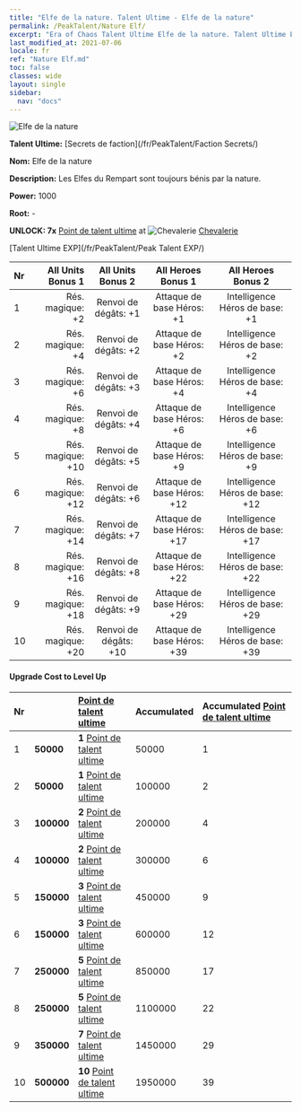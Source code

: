 ```yaml
---
title: "Elfe de la nature. Talent Ultime - Elfe de la nature"
permalink: /PeakTalent/Nature Elf/
excerpt: "Era of Chaos Talent Ultime Elfe de la nature. Talent Ultime Elfe de la nature. Elfe de la nature"
last_modified_at: 2021-07-06
locale: fr
ref: "Nature Elf.md"
toc: false
classes: wide
layout: single
sidebar:
  nav: "docs"
---
```


  ![Elfe de la nature](/images/pt/talent_3007.png)

  **Talent Ultime:** [Secrets de faction](/fr/PeakTalent/Faction Secrets/)

  **Nom:** Elfe de la nature

  **Description:** Les Elfes du Rempart sont toujours bénis par la nature.

  **Power:** 1000

  **Root:** -

  **UNLOCK: 7x** [Point de talent ultime](/ItemsFR/con_934/) at ![Chevalerie](/images/pt/talent_3006.png) [Chevalerie](/fr/PeakTalent/Chivalry/)

  [Talent Ultime EXP](/fr/PeakTalent/Peak Talent EXP/)

  | Nr | All Units Bonus 1 | All Units Bonus 2 | All Heroes Bonus 1 | All Heroes Bonus 2 |
  |:---|--------------:|:-------------:|:-------------:|:-------------:|
  | 1 | Rés. magique: +2 | Renvoi de dégâts: +1 | Attaque de base Héros: +1 | Intelligence Héros de base: +1 |
  | 2 | Rés. magique: +4 | Renvoi de dégâts: +2 | Attaque de base Héros: +2 | Intelligence Héros de base: +2 |
  | 3 | Rés. magique: +6 | Renvoi de dégâts: +3 | Attaque de base Héros: +4 | Intelligence Héros de base: +4 |
  | 4 | Rés. magique: +8 | Renvoi de dégâts: +4 | Attaque de base Héros: +6 | Intelligence Héros de base: +6 |
  | 5 | Rés. magique: +10 | Renvoi de dégâts: +5 | Attaque de base Héros: +9 | Intelligence Héros de base: +9 |
  | 6 | Rés. magique: +12 | Renvoi de dégâts: +6 | Attaque de base Héros: +12 | Intelligence Héros de base: +12 |
  | 7 | Rés. magique: +14 | Renvoi de dégâts: +7 | Attaque de base Héros: +17 | Intelligence Héros de base: +17 |
  | 8 | Rés. magique: +16 | Renvoi de dégâts: +8 | Attaque de base Héros: +22 | Intelligence Héros de base: +22 |
  | 9 | Rés. magique: +18 | Renvoi de dégâts: +9 | Attaque de base Héros: +29 | Intelligence Héros de base: +29 |
  | 10 | Rés. magique: +20 | Renvoi de dégâts: +10 | Attaque de base Héros: +39 | Intelligence Héros de base: +39 |


#### Upgrade Cost to Level Up

  | Nr | <i class="fas fa-coins"/> | [Point de talent ultime](/ItemsFR/con_934/) | Accumulated <i class="fas fa-coins"/> | Accumulated [Point de talent ultime](/ItemsFR/con_934/) |
  |:---|:--------------|:-------------|:-------------|:-------------|
  | 1 | **50000** | **1** [Point de talent ultime](/ItemsFR/con_934/) | 50000 | 1 |
  | 2 | **50000** | **1** [Point de talent ultime](/ItemsFR/con_934/) | 100000 | 2 |
  | 3 | **100000** | **2** [Point de talent ultime](/ItemsFR/con_934/) | 200000 | 4 |
  | 4 | **100000** | **2** [Point de talent ultime](/ItemsFR/con_934/) | 300000 | 6 |
  | 5 | **150000** | **3** [Point de talent ultime](/ItemsFR/con_934/) | 450000 | 9 |
  | 6 | **150000** | **3** [Point de talent ultime](/ItemsFR/con_934/) | 600000 | 12 |
  | 7 | **250000** | **5** [Point de talent ultime](/ItemsFR/con_934/) | 850000 | 17 |
  | 8 | **250000** | **5** [Point de talent ultime](/ItemsFR/con_934/) | 1100000 | 22 |
  | 9 | **350000** | **7** [Point de talent ultime](/ItemsFR/con_934/) | 1450000 | 29 |
  | 10 | **500000** | **10** [Point de talent ultime](/ItemsFR/con_934/) | 1950000 | 39 |
